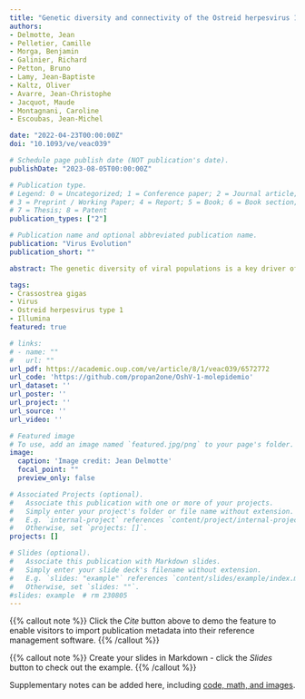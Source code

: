 ```yaml
---
title: "Genetic diversity and connectivity of the Ostreid herpesvirus 1 populations in France: A first attempt to phylogeographic inference for a marine mollusc disease"
authors:
- Delmotte, Jean
- Pelletier, Camille
- Morga, Benjamin
- Galinier, Richard
- Petton, Bruno
- Lamy, Jean-Baptiste
- Kaltz, Oliver
- Avarre, Jean-Christophe
- Jacquot, Maude
- Montagnani, Caroline
- Escoubas, Jean-Michel

date: "2022-04-23T00:00:00Z"
doi: "10.1093/ve/veac039"

# Schedule page publish date (NOT publication's date).
publishDate: "2023-08-05T00:00:00Z"

# Publication type.
# Legend: 0 = Uncategorized; 1 = Conference paper; 2 = Journal article;
# 3 = Preprint / Working Paper; 4 = Report; 5 = Book; 6 = Book section;
# 7 = Thesis; 8 = Patent
publication_types: ["2"]

# Publication name and optional abbreviated publication name.
publication: "Virus Evolution"
publication_short: ""

abstract: The genetic diversity of viral populations is a key driver of the spatial and temporal diffusion of viruses; yet, studying the diversity of whole genomes from natural populations still remains a challenge. Phylodynamic approaches are commonly used for RNA viruses harboring small genomes but have only rarely been applied to DNA viruses with larger genomes. Here, we used the Pacific oyster mortality syndrome (a disease that affects oyster farms around the world) as a model to study the genetic diversity of its causative agent, the Ostreid herpesvirus 1 (OsHV-1) in the three main French oyster-farming areas. Using ultra-deep sequencing on individual moribund oysters and an innovative combination of bioinformatics tools, we de novo assembled twenty-one OsHV-1 new genomes. Combining quantification of major and minor genetic variations, phylogenetic analysis, and ancestral state reconstruction of discrete traits approaches, we assessed the connectivity of OsHV-1 viral populations between the three oyster-farming areas. Our results suggest that the Marennes-Oléron Bay represents the main source of OsHV-1 diversity, from where the virus has dispersed to other farming areas, a scenario consistent with current practices of oyster transfers in France. We demonstrate that phylodynamic approaches can be applied to aquatic DNA viruses to determine how epidemiological, immunological, and evolutionary processes act and potentially interact to shape their diversity patterns.

tags:
- Crassostrea gigas
- Virus
- Ostreid herpesvirus type 1
- Illumina
featured: true

# links:
# - name: ""
#   url: ""
url_pdf: https://academic.oup.com/ve/article/8/1/veac039/6572772
url_code: 'https://github.com/propan2one/OshV-1-molepidemio'
url_dataset: ''
url_poster: ''
url_project: ''
url_source: ''
url_video: ''

# Featured image
# To use, add an image named `featured.jpg/png` to your page's folder. 
image:
  caption: 'Image credit: Jean Delmotte'
  focal_point: ""
  preview_only: false

# Associated Projects (optional).
#   Associate this publication with one or more of your projects.
#   Simply enter your project's folder or file name without extension.
#   E.g. `internal-project` references `content/project/internal-project/index.md`.
#   Otherwise, set `projects: []`.
projects: []

# Slides (optional).
#   Associate this publication with Markdown slides.
#   Simply enter your slide deck's filename without extension.
#   E.g. `slides: "example"` references `content/slides/example/index.md`.
#   Otherwise, set `slides: ""`.
#slides: example  # rm 230805
---
```


{{% callout note %}}
Click the *Cite* button above to demo the feature to enable visitors to import publication metadata into their reference management software.
{{% /callout %}}

{{% callout note %}}
Create your slides in Markdown - click the *Slides* button to check out the example.
{{% /callout %}}

Supplementary notes can be added here, including [code, math, and images](https://wowchemy.com/docs/writing-markdown-latex/).
